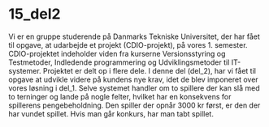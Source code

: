 # 15_del2
Vi er en gruppe studerende på Danmarks Tekniske Universitet, der har fået til opgave, at udarbejde et projekt (CDIO-projekt), på vores 1. semester. CDIO-projektet indeholder viden fra kurserne Versionsstyring og Testmetoder, Indledende programmering og Udviklingsmetoder til IT-systemer. 
Projektet er delt op i flere dele. I denne del (del_2), har vi fået til opgave at udvikle videre på kundens nye krav, idet de blev imponeret over vores løsning i del_1. 
Selve systemet handler om to spillere der kan slå med to terninger og lande på nogle felter, hvilket har en konsekvens for spillerens pengebeholdning. Den spiller der opnår 3000 kr først, er den der har vundet spillet. Hvis man går konkurs, har man tabt spillet. 
